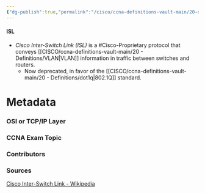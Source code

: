 ```yaml
---
{"dg-publish":true,"permalink":"/cisco/ccna-definitions-vault-main/20-definitions/isl/","tags":["defs_ccna"]}
---
```


#### ISL
- *Cisco Inter-Switch Link (ISL)* is a #Cisco-Proprietary protocol that conveys [[CISCO/ccna-definitions-vault-main/20 - Definitions/VLAN\|VLAN]] information in traffic between switches and routers.
	- Now deprecated, in favor of the [[CISCO/ccna-definitions-vault-main/20 - Definitions/dot1q\|802.1Q]] standard.







# Metadata
### OSI or TCP/IP Layer

### CCNA Exam Topic

### Contributors

### Sources
[Cisco Inter-Switch Link - Wikipedia](https://en.wikipedia.org/wiki/Cisco_Inter-Switch_Link)

